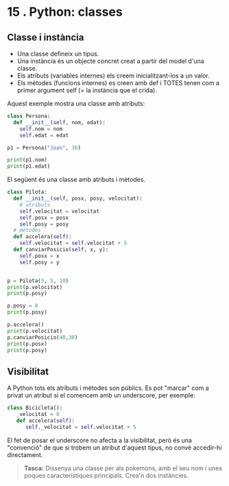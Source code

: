 15 . Python: classes
==========================

Classe i instància
------------------

- Una classe defineix un tipus.
- Una instància és un objecte concret creat a partir del model d'una classe.
- Els atributs (variables internes) els creem inicialitzant-los a un valor.
- Els mètodes (funcions internes) es creen amb def i TOTES tenen com a primer argument self (= la instància que el crida).

Aquest exemple mostra una classe amb atributs:

```python
class Persona:
  def __init__(self, nom, edat):
    self.nom = nom
    self.edat = edat

p1 = Persona("Joan", 36)

print(p1.nom)
print(p1.edat)
```

El següent és una classe amb atributs i mètodes.

```python
class Pilota:
  def __init__(self, posx, posy, velocitat):
    # atributs
    self.velocitat = velocitat
    self.posx = posx
    self.posy = posy
  # mètodes
  def accelera(self):
    self.velocitat = self.velocitat + 5
  def canviarPosicio(self, x, y):
    self.posx = x
    self.posy = y


p = Pilota(3, 5, 10)
print(p.velocitat)
print(p.posy)

p.posy = 8
print(p.posy)

p.accelera()
print(p.velocitat)
p.canviarPosicio(40,30)
print(p.posx)
print(p.posy)
```

Visibilitat
-----------
A Python tots els atributs i mètodes son públics. Es pot "marcar" com a privat un atribut si el comencem amb un underscore, per exemple:

```python
class Bicicleta():
   _velocitat = 0
   def accelera(self):
      self._velocitat = self.velocitat + 5
```

El fet de posar el underscore no afecta a la visibilitat, però és una "convenció" de que si trobem un atribut d'aquest tipus, no convé accedir-hi directament.

> **Tasca:** Dissenya una classe per als pokemons, amb el seu nom i unes poques característiques principals. Crea'n dos instàncies.